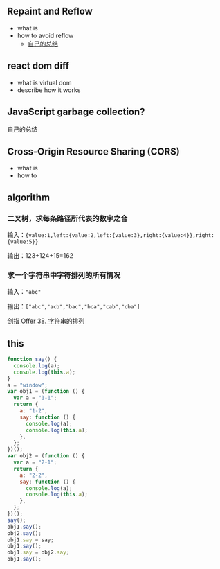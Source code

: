 ## Repaint and Reflow

- what is
- how to avoid reflow
  - [自己的总结](https://github.com/JiaYifan/fucking-frontend/blob/main/workspaceJYF/browser/repaint%26reflow.md)

## react dom diff

- what is virtual dom
- describe how it works

## JavaScript garbage collection?

[自己的总结](https://github.com/JiaYifan/fucking-frontend/blob/main/workspaceJYF/basis/javascript/GC.md)

## Cross-Origin Resource Sharing (CORS)

- what is
- how to

## algorithm

### 二叉树，求每条路径所代表的数字之合

输入：`{value:1,left:{value:2,left:{value:3},right:{value:4}},right:{value:5}}`

输出：123+124+15=162

### 求一个字符串中字符排列的所有情况

输入：`"abc"`

输出：`["abc","acb","bac","bca","cab","cba"]`

[剑指 Offer 38. 字符串的排列](https://leetcode-cn.com/problems/zi-fu-chuan-de-pai-lie-lcof/)

## this

```javascript
function say() {
  console.log(a);
  console.log(this.a);
}
a = "window";
var obj1 = (function () {
  var a = "1-1";
  return {
    a: "1-2",
    say: function () {
      console.log(a);
      console.log(this.a);
    },
  };
})();
var obj2 = (function () {
  var a = "2-1";
  return {
    a: "2-2",
    say: function () {
      console.log(a);
      console.log(this.a);
    },
  };
})();
say();
obj1.say();
obj2.say();
obj1.say = say;
obj1.say();
obj1.say = obj2.say;
obj1.say();
```

